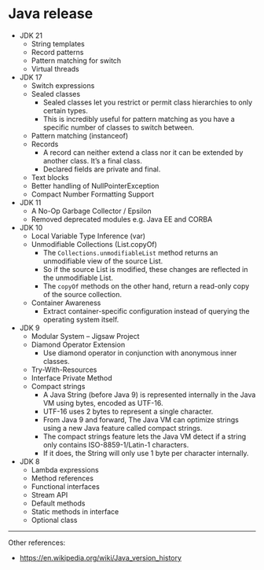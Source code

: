 # Java release

- JDK 21
    - String templates
    - Record patterns
    - Pattern matching for switch
    - Virtual threads
- JDK 17
    - Switch expressions
    - Sealed classes
        - Sealed classes let you restrict or permit class hierarchies to only certain types.
        - This is incredibly useful for pattern matching as you have a specific number of classes to switch between.
    - Pattern matching (instanceof)
    - Records
        - A record can neither extend a class nor it can be extended by another class. It’s a final class.
        - Declared fields are private and final.
    - Text blocks
    - Better handling of NullPointerException
    - Compact Number Formatting Support
- JDK 11
    - A No-Op Garbage Collector / Epsilon
    - Removed deprecated modules e.g. Java EE and CORBA
- JDK 10
    - Local Variable Type Inference (var)
    - Unmodifiable Collections (List.copyOf)
        - The `Collections.unmodifiableList` method returns an unmodifiable view of the source List.
        - So if the source List is modified, these changes are reflected in the unmodifiable List.
        - The `copyOf` methods on the other hand, return a read-only copy of the source collection.
    - Container Awareness
        - Extract container-specific configuration instead of querying the operating system itself.
- JDK  9
    - Modular System – Jigsaw Project
    - Diamond Operator Extension
        - Use diamond operator in conjunction with anonymous inner classes.
    - Try-With-Resources
    - Interface Private Method
    - Compact strings
        - A Java String (before Java 9) is represented internally in the Java VM using bytes, encoded as UTF-16.
        - UTF-16 uses 2 bytes to represent a single character.
        - From Java 9 and forward, The Java VM can optimize strings using a new Java feature called compact strings.
        - The compact strings feature lets the Java VM detect if a string only contains ISO-8859-1/Latin-1 characters.
        - If it does, the String will only use 1 byte per character internally.
- JDK  8
    - Lambda expressions
    - Method references
    - Functional interfaces
    - Stream API
    - Default methods
    - Static methods in interface
    - Optional class

---

Other references:
- https://en.wikipedia.org/wiki/Java_version_history
